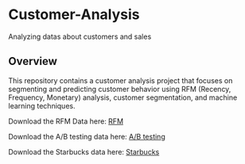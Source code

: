 # Customer-Analysis
Analyzing datas about customers and sales

## Overview

This repository contains a customer analysis project that focuses on segmenting and predicting customer behavior using RFM (Recency, Frequency, Monetary) analysis, customer segmentation, and machine learning techniques.

Download the RFM Data here: 
[RFM](https://www.kaggle.com/datasets/mathchi/online-retail-ii-data-set-from-ml-repository/download?datasetVersionNumber=3)

Download the A/B testing data here: 
[A/B testing](https://www.kaggle.com/datasets/putdejudomthai/ecommerce-ab-testing-2022-dataset1)

Download the Starbucks data here: 
[Starbucks](https://www.kaggle.com/datasets/mahirahmzh/starbucks-customer-retention-malaysia-survey/data)

